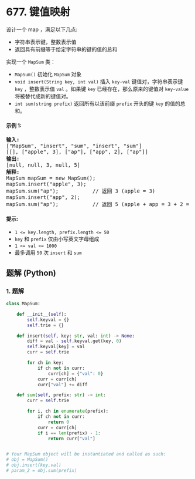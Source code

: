 # 677. 键值映射
设计一个 map ，满足以下几点:

* 字符串表示键，整数表示值
* 返回具有前缀等于给定字符串的键的值的总和

实现一个 `MapSum` 类：

* `MapSum()` 初始化 `MapSum` 对象
* `void insert(String key, int val)` 插入 `key-val` 键值对，字符串表示键 `key` ，整数表示值 `val` 。如果键 `key` 已经存在，那么原来的键值对 `key-value` 将被替代成新的键值对。
* `int sum(string prefix)` 返回所有以该前缀 `prefix` 开头的键 `key` 的值的总和。

#### 示例 1:
<pre>
<strong>输入:</strong>
["MapSum", "insert", "sum", "insert", "sum"]
[[], ["apple", 3], ["ap"], ["app", 2], ["ap"]]
<strong>输出:</strong>
[null, null, 3, null, 5]
<strong>解释:</strong>
MapSum mapSum = new MapSum();
mapSum.insert("apple", 3);
mapSum.sum("ap");           // 返回 3 (apple = 3)
mapSum.insert("app", 2);
mapSum.sum("ap");           // 返回 5 (apple + app = 3 + 2 = 5)
</pre>

#### 提示:
* `1 <= key.length, prefix.length <= 50`
* `key` 和 `prefix` 仅由小写英文字母组成
* `1 <= val <= 1000`
* 最多调用 `50` 次 `insert` 和 `sum`

## 题解 (Python)

### 1. 题解
```Python
class MapSum:

    def __init__(self):
        self.keyval = {}
        self.trie = {}

    def insert(self, key: str, val: int) -> None:
        diff = val - self.keyval.get(key, 0)
        self.keyval[key] = val
        curr = self.trie

        for ch in key:
            if ch not in curr:
                curr[ch] = {"val": 0}
            curr = curr[ch]
            curr["val"] += diff

    def sum(self, prefix: str) -> int:
        curr = self.trie

        for i, ch in enumerate(prefix):
            if ch not in curr:
                return 0
            curr = curr[ch]
            if i == len(prefix) - 1:
                return curr["val"]


# Your MapSum object will be instantiated and called as such:
# obj = MapSum()
# obj.insert(key,val)
# param_2 = obj.sum(prefix)
```
